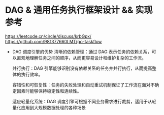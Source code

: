 # DAG & 通用任务执行框架设计 && 实现参考

https://leetcode.cn/circle/discuss/krbGpx/
https://github.com/981377660LMT/go-taskflow

- DAG 调度引擎的优势
  清晰的依赖管理：通过 DAG 表示任务的依赖关系，可以直观地理解任务之间的顺序，从而更容易设计和维护复杂的工作流。

  并行执行：DAG 引擎能够识别没有依赖关系的任务并并行执行，从而提高整体的执行效率。

  容错性和可恢复性：任务的失败处理和自动重试机制保证了工作流在面对不确定因素时能够保持稳定性和连续性。

  适应轻量化系统：DAG 调度引擎可根据不同业务需求进行裁剪，适用于从轻量化应用到大规模数据处理的各种场景
